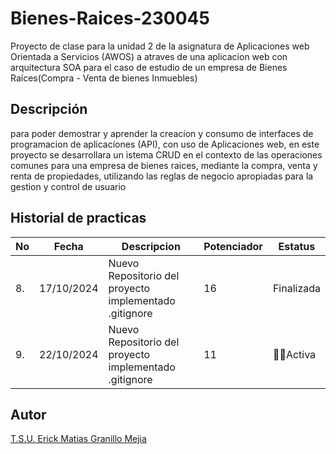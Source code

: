 # Bienes-Raices-230045
Proyecto de clase para la unidad 2 de la asignatura de Aplicaciones web Orientada a Servicios (AWOS) a atraves de una aplicacion web con arquitectura SOA para el caso de estudio de un empresa de Bienes Raíces(Compra - Venta de bienes Inmuebles)
## Descripción

para poder demostrar y aprender la creacíon y consumo de interfaces de programacion de aplicacíones (API), con uso de Aplicaciones web, en este proyecto se desarrollara un istema CRUD en el contexto de las operaciones comunes para una empresa de bienes raices, mediante la compra, venta y renta de propiedades, utilizando las reglas de negocio apropiadas para la gestion y control de usuario

## Historial de practicas

|No|Fecha|Descripcion|Potenciador|Estatus|
|--|--|--|--|--|
|8.|17/10/2024|Nuevo Repositorio del proyecto implementado .gitignore|16|Finalizada|
|9.|22/10/2024|Nuevo Repositorio del proyecto implementado .gitignore|11|🌟💫Activa|

## Autor 
[T.S.U. Erick Matias Granillo Mejia  ](https://github.com/Ematias230045)
